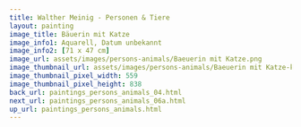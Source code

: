 ```yaml
---
title: Walther Meinig - Personen & Tiere
layout: painting
image_title: Bäuerin mit Katze
image_info1: Aquarell, Datum unbekannt
image_info2: [71 x 47 cm]
image_url: assets/images/persons-animals/Baeuerin mit Katze.png
image_thumbnail_url: assets/images/persons-animals/Baeuerin mit Katze-klein.png
image_thumbnail_pixel_width: 559
image_thumbnail_pixel_height: 838
back_url: paintings_persons_animals_04.html
next_url: paintings_persons_animals_06a.html
up_url: paintings_persons_animals.html
---
```

